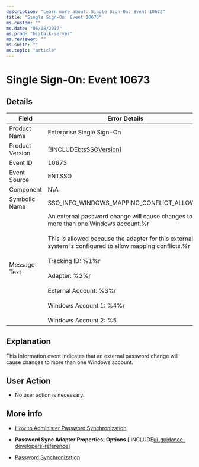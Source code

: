 ```yaml
---
description: "Learn more about: Single Sign-On: Event 10673"
title: "Single Sign-On: Event 10673"
ms.custom: ""
ms.date: "06/08/2017"
ms.prod: "biztalk-server"
ms.reviewer: ""
ms.suite: ""
ms.topic: "article"
---
```

# Single Sign-On: Event 10673
## Details  

| Field | Error Details |
|-----------------|--------------------------------------------------------------------------------------------------------------------------------------------------------------------------------------------------------------------------------------------------------------------------------------------------------------------------------------------------------------------------|
|  Product Name   |                                                                                                                                                                        Enterprise Single Sign-On                                                                                                                                                                         |
| Product Version |                                                                                                                                                        [!INCLUDE[btsSSOVersion](../includes/btsssoversion-md.md)]                                                                                                                                                        |
|    Event ID     |                                                                                                                                                                                  10673                                                                                                                                                                                   |
|  Event Source   |                                                                                                                                                                                  ENTSSO                                                                                                                                                                                  |
|    Component    |                                                                                                                                                                                   N\A                                                                                                                                                                                    |
|  Symbolic Name  |                                                                                                                                                                SSO_INFO_WINDOWS_MAPPING_CONFLICT_ALLOWED                                                                                                                                                                 |
|  Message Text   | An external password change will cause changes to more than one Windows account.%r<br /><br /> This is allowed because the adapter for this external system is configured to allow mapping conflicts.%r<br /><br /> Tracking ID: %1%r<br /><br /> Adapter: %2%r<br /><br /> External Account: %3%r<br /><br /> Windows Account 1: %4%r<br /><br /> Windows Account 2: %5 |

## Explanation  
 This Information event indicates that an external password change will cause changes to more than one Windows account.  

## User Action  

-   No user action is necessary.  

## More info

- [How to Administer Password Synchronization](../core/how-to-administer-password-synchronization.md)  

- **Password Sync Adapter Properties: Options** [!INCLUDE[ui-guidance-developers-reference](../includes/ui-guidance-developers-reference.md)]

- [Password Synchronization](../core/password-synchronization2.md)
